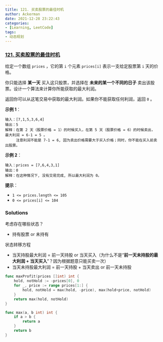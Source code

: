 ```yaml
---
title: 121. 买卖股票的最佳时机
author: Ackerman
date: 2021-12-28 23:22:43
categories:
- [Learning, LeetCode]
tags:
- 动态规划
---
```


### [121. 买卖股票的最佳时机](https://leetcode-cn.com/problems/best-time-to-buy-and-sell-stock/)

给定一个数组 `prices` ，它的第 `i` 个元素 `prices[i]` 表示一支给定股票第 `i` 天的价格。

你只能选择 **某一天** 买入这只股票，并选择在 **未来的某一个不同的日子** 卖出该股票。设计一个算法来计算你所能获取的最大利润。

返回你可以从这笔交易中获取的最大利润。如果你不能获取任何利润，返回 `0` 。

<!-- more -->

**示例 1**：

```
输入：[7,1,5,3,6,4]
输出：5
解释：在第 2 天（股票价格 = 1）的时候买入，在第 5 天（股票价格 = 6）的时候卖出，最大利润 = 6-1 = 5 。
     注意利润不能是 7-1 = 6, 因为卖出价格需要大于买入价格；同时，你不能在买入前卖出股票。
```

**示例 2**：

```
输入：prices = [7,6,4,3,1]
输出：0
解释：在这种情况下, 没有交易完成, 所以最大利润为 0。
```

 

**提示**：

- `1 <= prices.length <= 105`
- `0 <= prices[i] <= 104`



### Solutions

考虑存在哪些状态？

- 持有股票 or 未持有

状态转移方程

- 当天持股最大利润 = 前一天持股 or 当天买入（为什么不是“**前一天未持股的最大利润 + 当天买入**”？因为根据题意只能买卖一次）
- 当天未持股最大利润 = 前一天持股 + 当天卖出 or 前一天未持股

```go
func maxProfit(prices []int) int {
    hold, notHold := -prices[0], 0
    for _, price := range prices[1:] {
        hold, notHold = max(hold, -price), max(hold+price, notHold)
    }
    return max(hold, notHold)
}

func max(a, b int) int {
    if a > b {
        return a
    }
    return b
}
```






